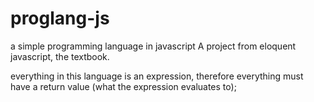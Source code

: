 # proglang-js
a simple programming language in javascript
A project from eloquent javascript, the textbook.

everything in this language is an expression, therefore everything must have a return value (what the expression evaluates to);